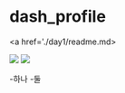 # dash_profile

<a href='./day1/readme.md>
         
<img src='https://user-images.githubusercontent.com/50857085/233229486-114d520c-7d3c-4522-a1f7-aeee9782991d.png'>
<img src='https://user-images.githubusercontent.com/50857085/233230096-eeb82d94-6271-4adf-b907-2410d228fb3f.png'>
                                                                                                               
                                                                                                                
                                                                                                                
-하나
-둘  
